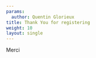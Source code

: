 ```yaml
---
params:
  author: Quentin Glorieux
title: Thank You for registering
weight: 10
layout: single
---
```


Merci